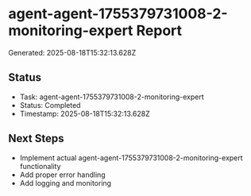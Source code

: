 # agent-agent-1755379731008-2-monitoring-expert Report

Generated: 2025-08-18T15:32:13.628Z

## Status
- Task: agent-agent-1755379731008-2-monitoring-expert
- Status: Completed
- Timestamp: 2025-08-18T15:32:13.628Z

## Next Steps
- Implement actual agent-agent-1755379731008-2-monitoring-expert functionality
- Add proper error handling
- Add logging and monitoring
